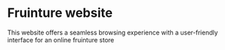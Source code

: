 # Fruinture website
 This website offers a seamless browsing experience with a user-friendly interface for an online fruinture  store
